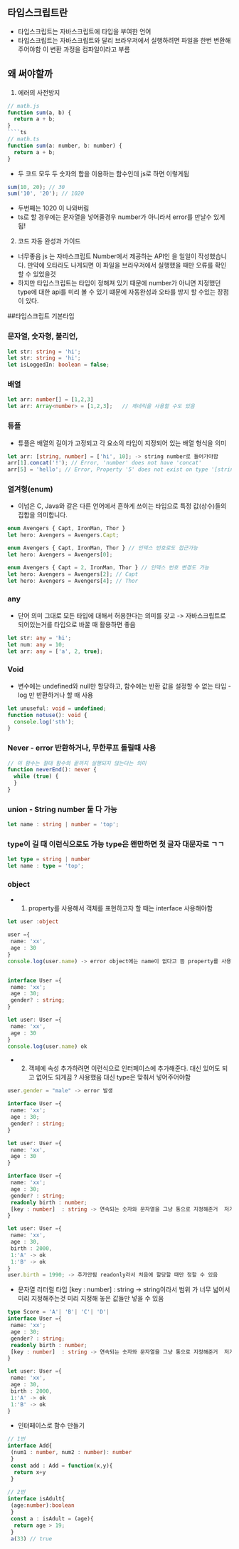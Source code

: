 ## 타입스크립트란
 - 타입스크립트는 자바스크립트에 타입을 부여한 언어
 - 타입스크립트는 자바스크립트와 달리 브라우저에서 실행하려면 파일을 한번 변환해주어야함 이 변환 과정을 컴파일이라고 부름

## 왜 써야할까
 1. 에러의 사전방지
````js
// math.js
function sum(a, b) {
  return a + b;
}
````ts
// math.ts
function sum(a: number, b: number) {
  return a + b;
}
````
 - 두 코드 모두 두 숫자의 합을 이용하는 함수인데 js로 하면 이렇게됨
````js
sum(10, 20); // 30
sum('10', '20'); // 1020
````
 - 두번째는 1020 이 나와버림
 - ts로 할 경우에는 문자열을 넣어줄경우 number가 아니라서 error를 만날수 있게됨!

 2. 코드 자동 완성과 가이드
 - 너무좋음 js 는 자바스크립트 Number에서 제공하는 API인 을 일일이 작성했습니다. 만약에 오타라도 나게되면 이 파일을 브라우저에서 실행했을 때만 오류를 확인할 수 있었을것
 - 하지만 타입스크립트는 타입이 정해져 있기 때문에 number가 아니면 지정했던 type에 대한 api를 미리 볼 수 있기 떄문에 자동완성과 오타를 방지 할 수있는 장점이 있다.


##타입스크립트 기본타입
### 문자열, 숫자형, 불리언, 
````ts
let str: string = 'hi';
let str: string = 'hi';
let isLoggedIn: boolean = false;
````
### 배열
````ts
let arr: number[] = [1,2,3]
let arr: Array<number> = [1,2,3];   // 제네릭을 사용할 수도 있음
````
### 튜플
 - 튜플은 배열의 길이가 고정되고 각 요소의 타입이 지정되어 있는 배열 형식을 의미
````ts
let arr: [string, number] = ['hi', 10]; -> string number로 들어가야함
arr[1].concat('!'); // Error, 'number' does not have 'concat'
arr[5] = 'hello'; // Error, Property '5' does not exist on type '[string, number]'. // 정의하지 않은 타입, 인덱스로 접근할 경우 오류 만남
````
### 열겨형(enum)
 - 이넘은 C, Java와 같은 다른 언어에서 흔하게 쓰이는 타입으로 특정 값(상수)들의 집합을 의미합니다.
````ts
enum Avengers { Capt, IronMan, Thor }
let hero: Avengers = Avengers.Capt;

enum Avengers { Capt, IronMan, Thor } // 인덱스 번호로도 접근가능
let hero: Avengers = Avengers[0];

enum Avengers { Capt = 2, IronMan, Thor } // 인덱스 번호 변경도 가능
let hero: Avengers = Avengers[2]; // Capt
let hero: Avengers = Avengers[4]; // Thor
````
### any
 - 단어 의미 그대로 모든 타입에 대해서 허용한다는 의미를 갖고 -> 자바스크립트로 되어있는거를 타입으로 바꿀 때 활용하면 좋음
````ts
let str: any = 'hi';
let num: any = 10;
let arr: any = ['a', 2, true];
````
### Void
 - 변수에는 undefined와 null만 할당하고, 함수에는 반환 값을 설정할 수 없는 타입 -log 만 반환하거나 할 때 사용
````ts
let unuseful: void = undefined;
function notuse(): void {
  console.log('sth');
}
````
### Never - error 반환하거나, 무한루프 돌릴때 사용
````ts
// 이 함수는 절대 함수의 끝까지 실행되지 않는다는 의미
function neverEnd(): never {
  while (true) {
  }
}
````
### union - String number 둘 다 가능
````ts
let name : string | number = 'top';
````

### type이 길 때 이런식으로도 가능 type은 왠만하면 첫 글자 대문자로 ㄱㄱ
````ts
let type = string | number
let name : type = 'top';
````

### object 
 - 1. property를 사용해서 객체를 표현하고자 할 때는 interface 사용해야함
````ts
let user :object

user ={
 name: 'xx',
 age : 30
}
console.log(user.name) -> error object에는 name이 없다고 뜸 property를 사용해서 객체를 표현하고자 할 때는 interface 사용해야함


interface User ={
 name: 'xx';
 age : 30;
 gender? : string;
}

let user: User ={
 name: 'xx',
 age : 30
}
console.log(user.name) ok
````
 - 2. 객체에 속성 추가하려면 이런식으로 인터페이스에 추가해준다. 대신 있어도 되고 없어도 되게끔 ? 사용했음 대신 type은 맞춰서 넣어주어야함
````ts
user.gender = "male" -> error 발생

interface User ={
 name: 'xx';
 age : 30;
 gender? : string;
}

let user: User ={
 name: 'xx',
 age : 30
}
````

````ts
interface User ={
 name: 'xx';
 age : 30;
 gender? : string;
 readonly birth : number;
 [key : number]  : string -> 연속되는 숫자와 문자열을 그냥 통으로 지정해준거  저기의 key는 이름 바뀌어도 상관없음
}

let user: User ={
 name: 'xx',
 age : 30,
 birth : 2000,
 1:'A' -> ok
 1:'B' -> ok
}
user.birth = 1990; -> 추가안됨 readonly라서 처음에 할당할 때만 정할 수 있음

````
 - 문자열 리터럴 타입 [key : number]  : string -> string이라서 범위 가 너무 넓어서 미리 지정해주는것 미리 지정해 놓은 값들만 넣을 수 있음
````ts
type Score = 'A'| 'B'| 'C'| 'D'|
interface User ={
 name: 'xx';
 age : 30;
 gender? : string;
 readonly birth : number;
 [key : number]  : string -> 연속되는 숫자와 문자열을 그냥 통으로 지정해준거  저기의 key는 이름 바뀌어도 상관없음
}

let user: User ={
 name: 'xx',
 age : 30,
 birth : 2000,
 1:'A' -> ok
 1:'B' -> ok
}
````
 - 인터페이스로 함수 만들기
````ts
// 1번
interface Add{
 (num1 : number, num2 : number): number
 }
 const add : Add = function(x,y){
  return x+y
 }
 
// 2번
interface isAdult{
 (age:number):boolean
 }
 const a : isAdult = (age){
  return age > 19;
 }
 a(33) // true
````


























